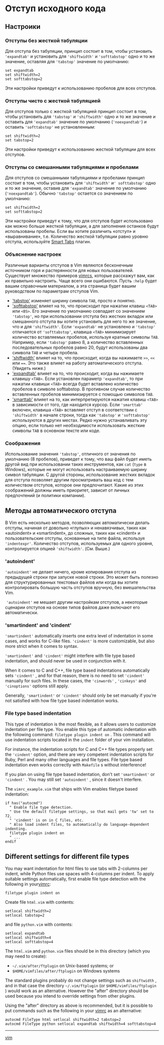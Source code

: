 # Отступ исходного кода
## Настроики

### Отступы без жесткой табуляции

Для отступа без табуляции, принцип состоит в том, чтобы установить `'expandtab'` и установить для `'shiftwidth'` и `'softtabstop'` одно и то же значение, оставляя для `'tabstop'` значение по умолчанию:

```vim
set expandtab
set shiftwidth=2
set softtabstop=2
```

Эти настройки приведут к использованию пробелов для всех отступов.

### Отступы чисто с жесткой табуляцией

Для отступов только с жесткой табуляцией принцип состоит в том, чтобы установить для `'tabstop'` и `'shiftwidth'` одно и то же значение и оставить для `'expandtab'` значение по умолчанию (`'noexpandtab'`) и оставить `'softtabstop'` не установленным:

```vim
set shiftwidth=2
set tabstop=2
```

Эти настройки приведут к использованию жесткой табуляции для всех отступов.

### Отступы со смешанными табуляциями и пробелами

Для отступов со смешанными табуляциями и пробелами принцип состоит в том, чтобы установить для `'shiftwidth'` и`' softtabstop'` одно и то же значение, оставив для `'expandtab'` значение по умолчанию (`'noexpandtab'`). Обычно `'tabstop'` остается со значением по умолчанию:

```vim
set shiftwidth=2
set softtabstop=2
```

Эти настройки приведут к тому, что для отступов будет использовано как можно больше жесткой табуляции, а для заполнения останков будут использованы пробелы. Если вы хотите различить «отступ» и «выравнивание», т.е. Количество жесткой табуляции равно уровню отступа, используйте [Smart Tabs](https://vim.fandom.com/wiki/VimTip1626 "VimTip1626") плагин.

### Объяснение настроек

Различные варианты отступов в Vim являются бесконечным источником горя и растерянности для новых пользователей. Существует множество примеров [vimrcs](https://vim.fandom.com/wiki/Vimrc "Vimrc"), которые расскажут вам, как их правильно настроить. Чаще всего они ошибаются. Пусть `:help` будет вашим справочным материалом, а эта страница будет вашим руководством по параметрам отступов Vim.

* ['tabstop'](http://vimdoc.sourceforge.net/cgi-bin/help?tag=%27tabstop%27) изменяет ширину символа `TAB`, просто и понятно.
* ['softtabstop'](http://vimdoc.sourceforge.net/cgi-bin/help?tag=%27softtabstop%27) влияет на то, что происходит при нажатии клавиш `<TAB>` или `<BS>`. Его значение по умолчанию совпадает со значением `'tabstop'`, но при использовании отступа без жестких вкладок или смешанного отступа вы хотите установить для него то же значение, что и для `'shiftwidth'`. Если `'expandtab'` не установлено и `'tabstop'` отличается от `'softtabstop'`, клавиша `<TAB>` минимизирует количество вставляемых пробелов, используя кратные символы `TAB`. Например, если `'tabstop'` равно 8, а количество вставленных последовательных пробелов равно 20, будут использованы два символа `TAB` и четыре пробела.
* ['shiftwidth'](http://vimdoc.sourceforge.net/cgi-bin/help?tag=%27shiftwidth%27) влияет на то, что происходит, когда вы нажимаете `>>`, `<<` или `==`. Это также влияет на работу автоматического отступа. (Увидеть ниже.)
*  ['expandtab'](http://vimdoc.sourceforge.net/cgi-bin/help?tag=%27expandtab%27) влияет на то, что происходит, когда вы нажимаете клавишу `<TAB>`. Если установлен параметр `'expandtab'`, то при нажатии клавиши `<TAB>` всегда будет вставлено количество пробелов в символе softtabstop. В противном случае количество вставленных пробелов минимизируется с помощью символов `TAB`.
*  ['smarttab'](http://vimdoc.sourceforge.net/cgi-bin/help?tag=%27smarttab%27) влияет на то, как интерпретируются нажатия клавиш `<TAB>` в зависимости от того, где находится курсор. Если `'smarttab'` включен, клавиша `<TAB>` вставляет отступ в соответствии с `'shiftwidth'` в начале строки, тогда как `'tabstop'` и `'softtabstop'` используются в других местах. Редко нужно устанавливать эту опцию, если только нет необходимости использовать жесткие символы `TAB` в основном тексте или коде.

### Соображения

Использование значения `'tabstop'`, отличного от значения по умолчанию (8 пробелов), приведет к тому, что ваш файл будет иметь другой вид при использовании таких инструментов, как `cat` (`type` в Windows), которые не могут использовать настраиваемую ширину символ табуляции. С другой стороны, использование жестких вкладок для отступа позволяет другим просматривать ваш код с тем количеством отступов, которое они предпочитают. Какие из этих соображений должны иметь приоритет, зависит от личных предпочтений (и политики компании).

## Методы автоматического отступа

В Vim есть несколько методов, позволяющих автоматически делать отступы, начиная от довольно «глупых» и ненавязчивых, таких как «autoindent» и «smartindent», до сложных, таких как «cindent» и пользовательские отступы, основанные на типе файла, используя `'indentexpr'`. Количество отступов, используемых для одного уровня, контролируется опцией `'shiftwidth'`. (См. Выше.)

### 'autoindent'

`'autoindent'` не делает ничего, кроме копирования отступа из предыдущей строки при запуске новой строки. Это может быть полезно для структурированных текстовых файлов или когда вы хотите контролировать большую часть отступов вручную, без вмешательства Vim.

 `'autoindent'` не мешает другим настройкам отступов, а некоторые сценарии отступов на основе типов файлов даже включают его автоматически.

### 'smartindent' and 'cindent'

 `'smartindent'` automatically inserts one extra level of indentation in some cases, and works for C-like files. `'cindent'` is more customizable, but also more strict when it comes to syntax.

 `'smartindent'` and `'cindent'` might interfere with file type based indentation, and should never be used in conjunction with it.

When it comes to C and C++, file type based indentations automatically sets `'cindent'` , and for that reason, there is no need to set `'cindent'` manually for such files. In these cases, the `'cinwords'` , `'cinkeys'` and `'cinoptions'` options still apply.

Generally, `'smartindent'` or `'cindent'` should only be set manually if you're not satisfied with how file type based indentation works.

### File type based indentation

This type of indentation is the most flexible, as it allows users to customize indentation per file type. You enable this type of automatic indentation with the following command:  `filetype plugin indent on`  . This command will use indentation scripts located in the `indent` folder of your vim installation.

For instance, the indentation scripts for C and C++ file types properly set the `'cindent'` option, and there are very competent indentation scripts for Ruby, Perl and many other languages and file types. File type based indentation even works correctly with `Makefile` s without interference!

If you plan on using file type based indentation, don't set `'smartindent'` or `'cindent'` . You may still set `'autoindent'` , since it doesn't interfere.

The `vimrc_example.vim` that ships with Vim enables filetype based indentation:

```vim
if has("autocmd")
  " Enable file type detection.
  " Use the default filetype settings, so that mail gets 'tw' set to 72,
  " 'cindent' is on in C files, etc.
  " Also load indent files, to automatically do language-dependent indenting.
  filetype plugin indent on
  " ...
endif
```

## Different settings for different file types

You may want indentation for html files to use tabs with 2-columns per indent, while Python files use spaces with 4-columns per indent. To apply suitable settings automatically, first enable file type detection with the following in your[vimrc](https://vim.fandom.com/wiki/Vimrc "Vimrc"):

```vim
filetype plugin indent on
```

Create file `html.vim` with contents:

```vim
setlocal shiftwidth=2
setlocal tabstop=2
```

and file `python.vim` with contents:

```vim
setlocal expandtab
setlocal shiftwidth=4
setlocal softtabstop=4
```

The `html.vim` and `python.vim` files should be in this directory (which you may need to create):

*    `~/.vim/after/ftplugin` on Unix-based systems; or
*    `$HOME/vimfiles/after/ftplugin` on Windows systems

The standard plugins probably do not change settings such as `shiftwidth` , and in that case the directory `~/.vim/ftplugin` (or `$HOME/vimfiles/ftplugin` ) would work as an alternative. However the "after" directory should be used because you intend to override settings from other plugins.

Using the "after" directory as above is recommended, but it is possible to put commands such as the following in your [vimrc](https://vim.fandom.com/wiki/Vimrc "Vimrc") as an alternative:

```vim
autocmd FileType html setlocal shiftwidth=2 tabstop=2
autocmd FileType python setlocal expandtab shiftwidth=4 softtabstop=4
```





**********
[vim](/tags/vim.md)
